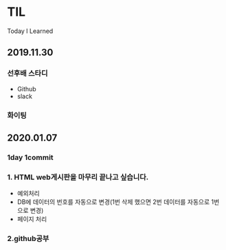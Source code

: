 # TIL
Today I Learned


## 2019.11.30

### 선후배 스타디
- Github
- slack
### 화이팅 

## 2020.01.07

### 1day 1commit 
### 1. HTML web게시판을 마무리 끝나고 싶습니다.
- 예외처리
- DB에 데이터의 번호를 자동으로 변경(1번 삭제 했으면 2번 데이터를 자동으로 1번으로 변경) 
- 페이지 처리
### 2.github공부
